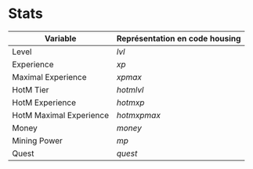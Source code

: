 # Stats

| Variable | Représentation en code housing |
|-|-|
| Level | *lvl* |
| Experience | *xp* |
| Maximal Experience | *xpmax* |
| HotM Tier | *hotmlvl* |
| HotM Experience | *hotmxp* |
| HotM Maximal Experience | *hotmxpmax* |
| Money | *money* |
| Mining Power | *mp* |
| Quest | *quest* |
